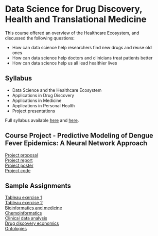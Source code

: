 # Data Science for Drug Discovery, Health and Translational Medicine

This course offered an overview of the Healthcare Ecosystem, and discussed the following questions: 
* How can data science help researchers find new drugs and reuse old ones     
* How can data science help doctors and clinicians treat patients better      
* How can data science help us all lead healthier lives     

## Syllabus

* Data Science and the Healthcare Ecosystem
* Applications in Drug Discovery
* Applications in Medicine
* Applications in Personal Health
* Project presentations

Full syllabus available [here](https://github.com/csathler/Masters-Data-Science/blob/master/Data-Science-for-Health-Informatics/DSDHT%20Syllabus%20and%20Calendar_Fall_2017.pdf) and [here](https://github.com/csathler/Masters-Data-Science/blob/master/Data-Science-for-Health-Informatics/Course%20Map%20to%20Modules.pdf).

## Course Project - Predictive Modeling of Dengue Fever Epidemics: A Neural Network Approach

[Project proposal](https://github.com/csathler/Masters-Data-Science/blob/master/Data-Science-for-Health-Informatics/project/docs/proposal.pdf)    
[Project report](https://github.com/csathler/Masters-Data-Science/blob/master/Data-Science-for-Health-Informatics/project/docs/report.pdf)     
[Project poster](https://github.com/csathler/Masters-Data-Science/blob/master/Data-Science-for-Health-Informatics/project/docs/poster.pdf)       
[Project code](https://github.com/csathler/Masters-Data-Science/tree/master/Data-Science-for-Health-Informatics/project/code)    

## Sample Assignments

[Tableau exercise 1](https://github.com/csathler/Masters-Data-Science/blob/master/Data-Science-for-Health-Informatics/sample-assignments/tableau%20exercise%201.pdf)    
[Tableau exercise 2](https://github.com/csathler/Masters-Data-Science/blob/master/Data-Science-for-Health-Informatics/sample-assignments/tableau%20exercise%202.pdf)    
[Bioinformatics and medicine](https://github.com/csathler/Masters-Data-Science/blob/master/Data-Science-for-Health-Informatics/sample-assignments/bioinformatics%20and%20medicine.pdf)    
[Chemoinformatics](https://github.com/csathler/Masters-Data-Science/blob/master/Data-Science-for-Health-Informatics/sample-assignments/chemoinformatics.pdf)    
[Clinical data analysis](https://github.com/csathler/Masters-Data-Science/blob/master/Data-Science-for-Health-Informatics/sample-assignments/clinical%20data%20analysis.pdf)    
[Drug discovery economics](https://github.com/csathler/Masters-Data-Science/blob/master/Data-Science-for-Health-Informatics/sample-assignments/drug%20discovery%20economics.pdf)    
[Ontologies](https://github.com/csathler/Masters-Data-Science/blob/master/Data-Science-for-Health-Informatics/sample-assignments/ontologies.pdf)    
